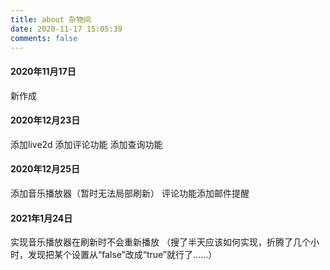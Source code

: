 ```yaml
---
title: about 杂物间
date: 2020-11-17 15:05:39
comments: false
---
```


#### 2020年11月17日
新作成

#### 2020年12月23日
添加live2d
添加评论功能
添加查询功能

#### 2020年12月25日
添加音乐播放器（暂时无法局部刷新）
评论功能添加邮件提醒

#### 2021年1月24日
实现音乐播放器在刷新时不会重新播放
（搜了半天应该如何实现，折腾了几个小时，发现把某个设置从“false”改成“true”就行了……）